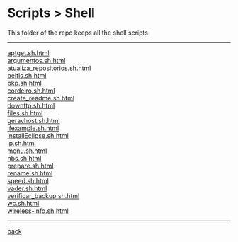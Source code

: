 # Scripts > Shell
This folder of the repo keeps all the shell scripts

---------------------------
[aptget.sh.html](aptget.sh.html)<br>
[argumentos.sh.html](argumentos.sh.html)<br>
[atualiza_repositorios.sh.html](atualiza_repositorios.sh.html)<br>
[beltis.sh.html](beltis.sh.html)<br>
[bkp.sh.html](bkp.sh.html)<br>
[cordeiro.sh.html](cordeiro.sh.html)<br>
[create_readme.sh.html](create_readme.sh.html)<br>
[downftp.sh.html](downftp.sh.html)<br>
[files.sh.html](files.sh.html)<br>
[geravhost.sh.html](geravhost.sh.html)<br>
[ifexample.sh.html](ifexample.sh.html)<br>
[installEclipse.sh.html](installEclipse.sh.html)<br>
[ip.sh.html](ip.sh.html)<br>
[menu.sh.html](menu.sh.html)<br>
[nbs.sh.html](nbs.sh.html)<br>
[prepare.sh.html](prepare.sh.html)<br>
[rename.sh.html](rename.sh.html)<br>
[speed.sh.html](speed.sh.html)<br>
[vader.sh.html](vader.sh.html)<br>
[verificar_backup.sh.html](verificar_backup.sh.html)<br>
[wc.sh.html](wc.sh.html)<br>
[wireless-info.sh.html](wireless-info.sh.html)<br>

---------------------------

[back](../)
